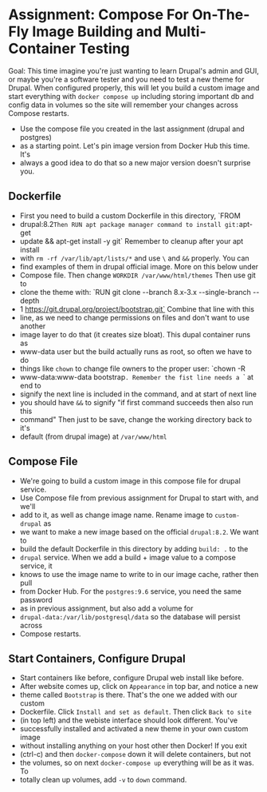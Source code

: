 # Assignment: Compose For On-The-Fly Image Building and Multi-Container Testing

Goal: This time imagine you're just wanting to learn Drupal's admin and GUI, or
maybe you're a software tester and you need to test a new theme for Drupal.
When configured properly, this will let you build a custom image and start
everything with `docker compose up` including storing important db and config
data in volumes so the site will remember your changes across Compose restarts.

- Use the compose file you created in the last assignment (drupal and postgres)
- as a starting point.  Let's pin image version from Docker Hub this time. It's
- always a good idea to do that so a new major version doesn't surprise you.

## Dockerfile
- First you need to build a custom Dockerfile in this directory, `FROM
- drupal:8.2` Then RUN apt package manager command to install git: `apt-get
- update && apt-get install -y git` Remember to cleanup after your apt install
- with `rm -rf /var/lib/apt/lists/*` and use `\` and `&&` properly. You can
- find examples of them in drupal official image. More on this below under
- Compose file.  Then change `WORKDIR /var/www/html/themes` Then use git to
- clone the theme with: `RUN git clone --branch 8.x-3.x --single-branch --depth
- 1 https://git.drupal.org/project/bootstrap.git` Combine that line with this
- line, as we need to change permissions on files and don't want to use another
- image layer to do that (it creates size bloat). This dupal container runs as
- www-data user but the build actually runs as root, so often we have to do
- things like `chown` to change file owners to the proper user: `chown -R
- www-data:www-data bootstrap`. Remember the fist line needs a `\` at end to
- signify the next line is included in the command, and at start of next line
- you should have `&&` to signify "if first command succeeds then also run this
- command" Then just to be save, change the working directory back to it's
- default (from drupal image) at `/var/www/html`

## Compose File
- We're going to build a custom image in this compose file for drupal service.
- Use Compose file from previous assignment for Drupal to start with, and we'll
- add to it, as well as change image name.  Rename image to `custom-drupal` as
- we want to make a new image based on the official `drupal:8.2`.  We want to
- build the default Dockerfile in this directory by adding `build: .` to the
- `drupal` service. When we add a build + image value to a compose service, it
- knows to use the image name to write to in our image cache, rather then pull
- from Docker Hub.  For the `postgres:9.6` service, you need the same password
- as in previous assignment, but also add a volume for
- `drupal-data:/var/lib/postgresql/data` so the database will persist across
- Compose restarts.

## Start Containers, Configure Drupal
- Start containers like before, configure Drupal web install like before.
- After website comes up, click on `Appearance` in top bar, and notice a new
- theme called `Bootstrap` is there. That's the one we added with our custom
- Dockerfile.  Click `Install and set as default`. Then click `Back to site`
- (in top left) and the webiste interface should look different. You've
- successfully installed and activated a new theme in your own custom image
- without installing anything on your host other then Docker!  If you exit
- (ctrl-c) and then `docker-compose` down it will delete containers, but not
- the volumes, so on next `docker-compose up` everything will be as it was.  To
- totally clean up volumes, add `-v` to `down` command.
